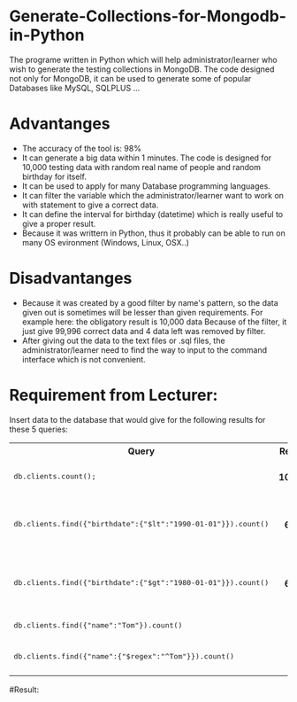 # Generate-Collections-for-Mongodb-in-Python

The programe written in Python which will help administrator/learner who wish to generate the testing collections in MongoDB.
The code designed not only for MongoDB, it can be used to generate some of popular Databases like MySQL, SQLPLUS ...

# Advantanges

+ The accuracy of the tool is: 98%
+ It can generate a big data within 1 minutes. The code is designed for 10,000 testing data with random real name of people and random
birthday for itself.
+ It can be used to apply for many Database programming languages.
+ It can filter the variable which the administrator/learner want to work on with statement to give a correct data.
+ It can define the interval for birthday (datetime) which is really useful to give a proper result.
+ Because it was writtern in Python, thus it probably can be able to run on many OS evironment (Windows, Linux, OSX..)

# Disadvantanges

+ Because it was created by a good filter by name's pattern, so the data given out is sometimes will be lesser than given requirements.
For example here: the obligatory result is 10,000 data
                  Because of the filter, it just give 99,996 correct data and 4 data left was removed by filter.
+ After giving out the data to the text files or .sql files, the  administrator/learner need to find the way to input to the command
interface which is not convenient.

# Requirement from Lecturer:
<html>
<body>
<p>Insert data to the database that would give for the following results for these 5 queries:</p>
	<table>
		<tr><th>Query</th><th>Result</th><th>Comment</th></tr>
		<tr>
			<td><pre>db.clients.count();</pre></td>
			<td style="text-align: right; padding: 0 10px; font-weight: bold;">10000</td>
			<td>Total number of documents</td>
		</tr>
		<tr>
			<td><pre>db.clients.find({"birthdate":{"$lt":"1990-01-01"}}).count()</pre></td>
			<td style="text-align: right; padding: 0 10px; font-weight: bold;">6000</td>
			<td>"birthdate" is less than (before) "1990-01-01"</td>
		</tr>
		<tr>
			<td><pre>db.clients.find({"birthdate":{"$gt":"1980-01-01"}}).count()</pre></td>
			<td style="text-align: right; padding: 0 10px; font-weight: bold;">6000</td>
			<td>"birthdate" is greater than "1980-01-01"</td>
		</tr>
		<tr>
			<td><pre>db.clients.find({"name":"Tom"}).count()</pre></td>
			<td style="text-align: right; padding: 0 10px; font-weight: bold;">100</td>
			<td>"name" is "Tom"</td>
		</tr>
		<tr>
			<td><pre>db.clients.find({"name":{"$regex":"^Tom"}}).count()</pre></td>
			<td style="text-align: right; padding: 0 10px; font-weight: bold;">200</td>
			<td>"name" starts with "Tom"</td>
		</tr>
	</table>
</body>
</html>
#Result:

